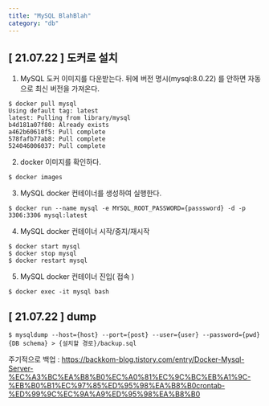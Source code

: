 ```yaml
---
title: "MySQL BlahBlah"
category: "db"
---
```



## [ 21.07.22 ] 도커로 설치
1. MySQL 도커 이미지를 다운받는다. 뒤에 버전 명시(mysql:8.0.22) 를 안하면 자동으로 최신 버전을 가져온다. 
```console
$ docker pull mysql
Using default tag: latest
latest: Pulling from library/mysql
b4d181a07f80: Already exists 
a462b60610f5: Pull complete 
578fafb77ab8: Pull complete 
524046006037: Pull complete
```
2. docker 이미지를 확인하다.
```console
$ docker images
```
3. MySQL docker 컨테이너를 생성하여 실행한다.
```console
$ docker run --name mysql -e MYSQL_ROOT_PASSWORD={passsword} -d -p 3306:3306 mysql:latest
```
4. MySQL docker 컨테이너 시작/중지/재시작
```console
$ docker start mysql
$ docker stop mysql
$ docker restart mysql
```
5. MySQL docker 컨테이너 진입( 접속 )
```console
$ docker exec -it mysql bash
```

## [ 21.07.22 ] dump 
```console
$ mysqldump --host={host} --port={post} --user={user} --password={pwd} {DB schema} > {설치할 경로}/backup.sql
``` 

주기적으로 백업 : https://backkom-blog.tistory.com/entry/Docker-Mysql-Server-%EC%A3%BC%EA%B8%B0%EC%A0%81%EC%9C%BC%EB%A1%9C-%EB%B0%B1%EC%97%85%ED%95%98%EA%B8%B0crontab-%ED%99%9C%EC%9A%A9%ED%95%98%EA%B8%B0